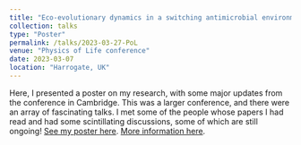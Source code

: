 ```yaml
---
title: "Eco-evolutionary dynamics in a switching antimicrobial environment"
collection: talks
type: "Poster"
permalink: /talks/2023-03-27-PoL
venue: "Physics of Life conference"
date: 2023-03-07
location: "Harrogate, UK"
---
```

Here, I presented a poster on my research, with some major updates from the conference in Cambridge. This was a larger conference, and there were an array of fascinating talks. I met some of the people whose papers I had read and had some scintillating discussions, some of which are still ongoing!
[See my poster here](https://github.com/mattasker/mattasker.github.io/files/12749008/MatthewAsker-Poster-IoPPoL.pdf).
[More information here](https://www.physicsoflife.org.uk/physics-of-life-2023.html).

